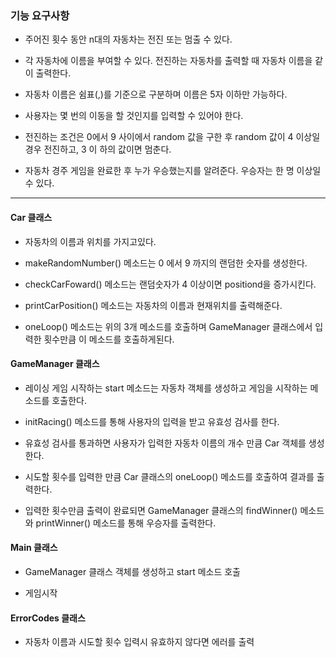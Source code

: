 ### 기능 요구사항

 - 주어진 횟수 동안 n대의 자동차는 전진 또는 멈출 수 있다.

 - 각 자동차에 이름을 부여할 수 있다. 전진하는 자동차를 출력할 때 자동차 이름을 같이 출력한다.
  
 - 자동차 이름은 쉼표(,)를 기준으로 구분하며 이름은 5자 이하만 가능하다.

 - 사용자는 몇 번의 이동을 할 것인지를 입력할 수 있어야 한다.

 - 전진하는 조건은 0에서 9 사이에서 random 값을 구한 후 random 값이 4 이상일 경우 전진하고, 3 이
하의 값이면 멈춘다.

 - 자동차 경주 게임을 완료한 후 누가 우승했는지를 알려준다. 우승자는 한 명 이상일 수 있다.
 
 - - -
 
#### Car 클래스

 - 자동차의 이름과 위치를 가지고있다.
 
 - makeRandomNumber() 메소드는 0 에서 9 까지의 랜덤한 숫자를 생성한다.
 
 - checkCarFoward() 메소드는 랜덤숫자가 4 이상이면 positiond을 증가시킨다.
 
 - printCarPosition() 메소드는 자동차의 이름과 현재위치를 출력해준다.
 
 - oneLoop() 메소드는 위의 3개 메소드를 호출하며 GameManager 클래스에서 입력한 횟수만큼 이 메소드를 호출하게된다.
 
 
#### GameManager 클래스

 - 레이싱 게임 시작하는 start 메소드는 자동차 객체를 생성하고 게임을 시작하는 메소드를 호출한다.
 
 - initRacing() 메소드를 통해 사용자의 입력을 받고 유효성 검사를 한다.
 
 - 유효성 검사를 통과하면 사용자가 입력한 자동차 이름의 개수 만큼 Car 객체를 생성한다.
 
 - 시도할 횟수를 입력한 만큼 Car 클래스의 oneLoop() 메소드를 호출하여 결과를 출력한다.
 
 - 입력한 횟수만큼 출력이 완료되면 GameManager 클래스의 findWinner() 메소드와 printWinner() 메소드를 통해 우승자를 출력한다.
 
 
 #### Main 클래스
 
  - GameManager 클래스 객체를 생성하고 start 메소드 호출
  
  - 게임시작
  
 #### ErrorCodes 클래스
 
  - 자동차 이름과 시도할 횟수 입력시 유효하지 않다면 에러를 출력